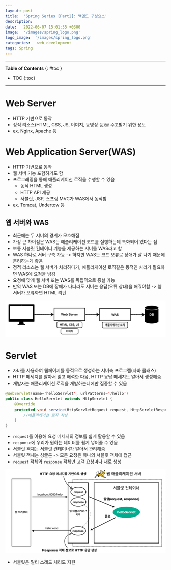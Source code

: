 ```yaml
---
layout: post
title:  'Spring Series [Part2]: 백엔드 구성요소'
description: 
date:   2022-06-07 15:01:35 +0300
image:  '/images/spring_logo.png'
logo_image:  '/images/spring_logo.png'
categories:   web_development
tags: Spring
---
```

---

**Table of Contents**
{: #toc }
*  TOC
{:toc}

---

# Web Server

- HTTP 기반으로 동작
- 정적 리소스(HTML, CSS, JS, 이미지, 동영상 등)을 주고받기 위한 용도
- ex. Nginx, Apache 등

# Web Application Server(WAS)

- HTTP 기반으로 동작
- 웹 서버 기능 포함하기도 함
- 프로그래밍을 통해 애플리케이션 로직을 수행할 수 있음
  - 동적 HTML 생성
  - HTTP API 제공
  - 서블릿, JSP, 스프링 MVC가 WAS에서 동작함
- ex. Tomcat, Undertow 등

## 웹 서버와 WAS

- 최근에는 두 서버의 경계가 모호해짐
- 가장 큰 차이점은 WAS는 애플리케이션 코드를 실행하는데 특화되어 있다는 점
- 보통 서블릿 컨테이너 기능을 제공하는 서버를 WAS라고 함
- WAS 하나로 서버 구축 가능 -> 하지만 WAS는 코드 오류로 장애가 잘 나기 때문에 분리하는게 좋음
- 정적 리소스는 웹 서버가 처리하다가, 애플리케이션 로직같은 동적인 처리가 필요하면 WAS에 요청을 넘김
- 요청에 맞게 웹 서버 또는 WAS를 독립적으로 증설 가능
- 만약 WAS 또는 DB에 장애가 나더라도 서버는 응답(오류 상태)을 해줘야함 -> 웹 서버가 오류화면 HTML 리턴

![](/images/was_1.png)

# Servlet

- 자바를 사용하여 웹페이지를 동적으로 생성하는 서버측 프로그램(자바 클래스)
- HTTP 메세지를 알아서 읽고 해석한 다음, HTTP 응답 메세지도 알아서 생성해줌
- 개발자는 애플리케이션 로직을 개발하는데에만 집중할 수 있음

```java
@WebServlet(name='helloServlet', urlPatterns='/hello')
public class HelloServlet extends HttpServlet {
    @Override
    protected void service(HttpServletRequest request, HttpServletResponse response) {
        //애플리케이션 로직 작성
    }
}
```

- `request`를 이용해 요청 메세지의 정보를 쉽게 활용할 수 있음
- `response`에 우리가 원하는 데이터를 쉽게 넣어줄 수 있음
- 서블릿 객체는 서블릿 컨테이너가 알아서 관리해줌
- 서블릿 객체는 싱글톤 -> 모든 요청은 하나의 서블릿 객체에 접근
- `request` 객체와 `response` 객체만 고객 요청마다 새로 생성

![](/images/servlet_1.png)

- 서블릿은 멀티 스레드 처리도 지원